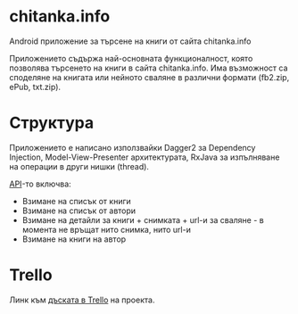 # chitanka.info

Android приложение за търсене на книги от сайта chitanka.info

Приложението съдържа най-основната функционалност, която позволява търсенето на книги в сайта chitanka.info. 
Има възможност са споделяне на книгата или нейното сваляне в различни формати (fb2.zip, ePub, txt.zip).

# Структура

Приложението е написано използвайки Dagger2 за Dependency Injection, Model-View-Presenter архитектурата, RxJava за изпълняване на операции в други нишки (thread).

[API](http://chitanka.info/api)-то включва:
 * Взимане на списък от книги
 * Взимане на списък от автори
 * Взимане на детайли за книги + снимката + url-и за сваляне - в момента не връщат нито снимка, нито url-и
 * Взимане на книги на автор

# Trello

Линк към [дъската в Trello](https://trello.com/b/C83pMNKn/chitanka-info) на проекта.

